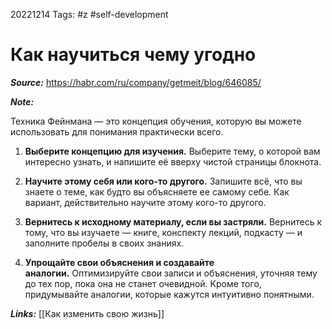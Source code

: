 20221214
Tags: #z #self-development 
# Как научиться чему угодно

***Source:*** https://habr.com/ru/company/getmeit/blog/646085/

***Note:*** 

Техника Фейнмана — это концепция обучения, которую вы можете использовать для понимания практически всего.

1) **Выберите концепцию для изучения.** Выберите тему, о которой вам интересно узнать, и напишите её вверху чистой страницы блокнота.

2)  **Научите этому себя или кого-то другого.** Запишите всё, что вы знаете о теме, как будто вы объясняете ее самому себе. Как вариант, действительно научите этому кого-то другого.

3)  **Вернитесь к исходному материалу, если вы застряли.** Вернитесь к тому, что вы изучаете — книге, конспекту лекций, подкасту — и заполните пробелы в своих знаниях.

4)  **Упрощайте свои объяснения и создавайте аналогии.** Оптимизируйте свои записи и объяснения, уточняя тему до тех пор, пока она не станет очевидной. Кроме того, придумывайте аналогии, которые кажутся интуитивно понятными.

***Links:*** [[Как изменить свою жизнь]] 

